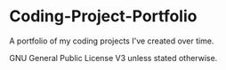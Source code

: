 # Coding-Project-Portfolio
A portfolio of my coding projects I've created over time.

GNU General Public License V3 unless stated otherwise.
